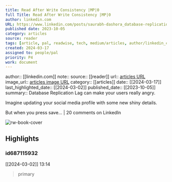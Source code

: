 ```yaml
---
title: Read After Write Consistency |MP|0
full Title: Read After Write Consistency |MP|0
author: linkedin.com
URL: https://www.linkedin.com/posts/saurabh-dashora_database-replication-lag-can-make-your-users-activity-7115579447520444416-d_y_?utm_medium=member_android
published date: 2023-10-05
category: articles
source: reader
tags: [article, pal, readwise, tech, medium/articles, author/linkedin_com, reader/reader, date/2024-03-02, area/reader]
created: 2024-03-17
assigned to: people/pal
priority: P4
work: document
---
```

author:: [[linkedin.com]]
note:: 
source:: [[reader]]
url:: [articles URL](https://www.linkedin.com/posts/saurabh-dashora_database-replication-lag-can-make-your-users-activity-7115579447520444416-d_y_?utm_medium=member_android)
image_url:: [articles image URL](https://media.licdn.com/dms/image/D4D22AQGnWo9-6TCmwg/feedshare-shrink_2048_1536/0/1696486335489?e=2147483647&v=beta&t=ydGoUP6rWNZWGMtUCM5dku1kJB2UVl7Sg6ntEznpZtI)
category:: [[articles]]
date:: [[2024-03-17]]
last_highlighted_date:: [[2024-03-02]]
published_date:: [[2023-10-05]]
summary:: Database Replication Lag can make your users really angry.

Imagine updating your social media profile with some new shiny details.

But when you press save… | 20 comments on LinkedIn

![rw-book-cover](https://media.licdn.com/dms/image/D4D22AQGnWo9-6TCmwg/feedshare-shrink_2048_1536/0/1696486335489?e=2147483647&v=beta&t=ydGoUP6rWNZWGMtUCM5dku1kJB2UVl7Sg6ntEznpZtI)

## Highlights
### id687115932
[[2024-03-02]] 13:14
> primary


